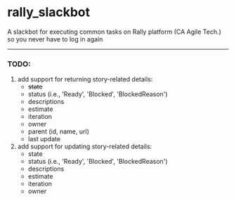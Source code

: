# rally_slackbot
A slackbot for executing common tasks on Rally platform (CA Agile Tech.) so you never have to log in again



---
### TODO:
1. add support for returning story-related details:
    * ~~state~~
    * status (i.e., 'Ready', 'Blocked', 'BlockedReason')
    * descriptions
    * estimate
    * iteration
    * owner
    * parent (id, name, url)
    * last update
2. add support for updating story-related details:
    * state
    * status (i.e., 'Ready', 'Blocked', 'BlockedReason')
    * descriptions
    * estimate
    * iteration
    * owner